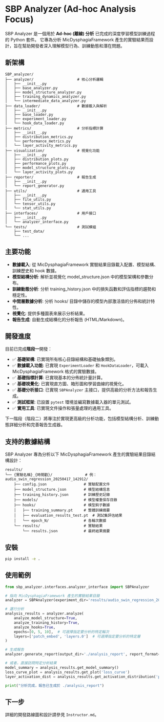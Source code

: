 # SBP Analyzer (Ad-hoc Analysis Focus)

SBP Analyzer 是一個用於 **Ad-hoc (離線) 分析** 已完成的深度學習模型訓練過程的 Python 套件。
它專為分析 MicDysphagiaFramework 產生的實驗結果而設計，旨在幫助開發者深入理解模型行為、訓練動態和潛在問題。

## 新架構

```
SBP_analyzer/
├── analyzer/                    # 核心分析邏輯
│   ├── __init__.py
│   ├── base_analyzer.py
│   ├── model_structure_analyzer.py
│   ├── training_dynamics_analyzer.py
│   └── intermediate_data_analyzer.py
├── data_loader/                 # 數據載入與解析
│   ├── __init__.py
│   ├── base_loader.py
│   ├── experiment_loader.py
│   └── hook_data_loader.py
├── metrics/                     # 分析指標計算
│   ├── __init__.py
│   ├── distribution_metrics.py
│   └── performance_metrics.py
│   └── layer_activity_metrics.py
├── visualization/               # 視覺化功能
│   ├── __init__.py
│   ├── distribution_plots.py
│   ├── performance_plots.py
│   ├── model_structure_plots.py
│   └── layer_activity_plots.py
├── reporter/                    # 報告生成
│   ├── __init__.py
│   └── report_generator.py
├── utils/                       # 通用工具
│   ├── __init__.py
│   ├── file_utils.py
│   └── tensor_utils.py
│   └── stat_utils.py
├── interfaces/                  # 用戶接口
│   ├── __init__.py
│   └── analyzer_interface.py
└── tests/                       # 測試模組
    ├── test_data/
    └── ...
```

## 主要功能

*   **數據載入**: 從 MicDysphagiaFramework 實驗結果目錄載入配置、模型結構、訓練歷史和 hook 數據。
*   **模型結構分析**: 解析並視覺化 model_structure.json 中的模型架構和參數分布。
*   **訓練動態分析**: 分析 training_history.json 中的損失函數和評估指標的趨勢和穩定性。
*   **中間層數據分析**: 分析 hooks/ 目錄中儲存的模型內部激活值的分佈和統計特性。
*   **視覺化**: 提供多種圖表來展示分析結果。
*   **報告生成**: 自動生成結構化的分析報告 (HTML/Markdown)。

## 開發進度

目前已完成**階段一**開發：

- ✅ **基礎架構**: 已實現所有核心目錄結構和基礎抽象類別。
- ✅ **數據載入功能**: 已實現 `ExperimentLoader` 和 `HookDataLoader`，可載入 MicDysphagiaFramework 格式的實驗數據。
- ✅ **基礎指標計算**: 已實現基本的分佈統計量計算。
- ✅ **基礎視覺化**: 已實現直方圖、箱形圖和學習曲線的視覺化。
- ✅ **基礎分析接口**: 已實現 `SBPAnalyzer` 主接口，提供高級的分析方法和報告生成。
- ✅ **測試框架**: 已設置 `pytest` 環境並編寫數據載入器的單元測試。
- ✅ **實用工具**: 已實現文件操作和張量處理的通用工具。

下一階段（階段二）將專注於實現更高級的分析功能，包括模型結構分析、訓練動態詳細分析和完善報告生成器。

## 支持的數據結構

SBP Analyzer 專為分析以下 MicDysphagiaFramework 產生的實驗結果目錄結構設計：

```
results/
└── {實驗名稱}_{時間戳}/               # 例：audio_swin_regression_20250417_142912/
    ├── config.json                 # 實驗配置文件
    ├── model_structure.json        # 模型結構信息
    ├── training_history.json       # 訓練歷史記錄
    ├── models/                     # 模型權重保存目錄
    ├── hooks/                      # 模型鉤子數據
    │   ├── training_summary.pt     # 整體訓練摘要
    │   ├── evaluation_results_test.pt  # 測試集評估結果
    │   └── epoch_N/                # 各輪次數據
    └── results/                    # 實驗結果
        └── results.json            # 最終結果摘要
```

## 安裝

```bash
pip install -e .
```

## 使用範例

```python
from sbp_analyzer.interfaces.analyzer_interface import SBPAnalyzer

# 指向 MicDysphagiaFramework 產生的實驗結果目錄
analyzer = SBPAnalyzer(experiment_dir='results/audio_swin_regression_20250417_142912')

# 運行分析
analysis_results = analyzer.analyze(
    analyze_model_structure=True,
    analyze_training_history=True,
    analyze_hooks=True,
    epochs=[0, 5, 10],  # 可選擇指定要分析的特定輪次
    layers=['patch_embed', 'layers.0']  # 可選擇指定要分析的特定層
)

# 生成報告
analyzer.generate_report(output_dir='./analysis_report', report_format='html')

# 或者，直接訪問特定分析結果
model_summary = analysis_results.get_model_summary()
loss_curve_plot = analysis_results.get_plot('loss_curve')
layer_activation_dist = analysis_results.get_activation_distribution('patch_embed', epoch=0)

print("分析完成，報告已生成於 ./analysis_report")
```

## 下一步

詳細的開發路線圖和設計請參見 `Instructor.md`。
